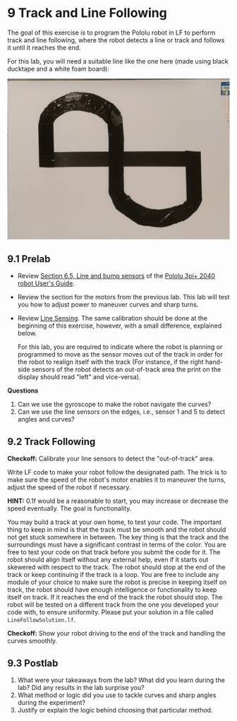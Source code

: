# 9 Track and Line Following

The goal of this exercise is to program the Pololu robot in LF to perform track and line following, where the robot detects a line or track and follows it until it reaches the end.

For this lab, you will need a suitable line like the one here (made using black ducktape and a white foam board):

<img src="img/Track.jpeg">

## 9.1 Prelab

<!---
NOTE: The prelabs may change according to the ordering of the lab.
-->

- Review [Section 6.5, Line and bump sensors](https://www.pololu.com/docs/0J86/6.5) of the [Pololu 3pi+ 2040 robot User's Guide](https://www.pololu.com/docs/0J86).

- Review the section for the motors from the previous lab. This lab will test you how to adjust power to maneuver curves and sharp turns.

- Review [Line Sensing](./Hill.md#82-line-sensing). The same calibration should be done at the beginning of this exercise, however, with a small difference, explained below.
 
  For this lab, you are required to indicate where the robot is planning or programmed to move as the sensor moves out of the track in order for the robot to realign itself with the track (For instance, if the right hand-side sensors of the robot detects an out-of-track area the print on the display should read "left" and vice-versa).  

**Questions**

1. Can we use the gyroscope to make the robot navigate the curves?
2. Can we use the line sensors on the edges, i.e., sensor 1 and 5 to detect angles and curves? 

## 9.2 Track Following

**Checkoff:** Calibrate your line sensors to detect the "out-of-track" area.

Write LF code to make your robot follow the designated path. The trick is to make sure the speed of the robot's motor enables it to maneuver the turns, adjust the speed of the robot if necessary.

**HINT:** 0.1f would be a reasonable to start, you may increase or decrease the speed eventually. The goal is functionality.

You may build a track at your own home, to test your code. The important thing to keep in mind is that the track must be smooth and the robot should not get stuck somewhere in between. The key thing is that the track and the surroundings must have a significant contrast in terms of the color. You are free to test your code on that track before you submit the code for it. The robot should align itself without any external help, even if it starts out skewered with respect to the track. The robot should stop at the end of the track or keep continuing if the track is a loop. You are free to include any module of your choice to make sure the robot is precise in keeping itself on track, the robot should have enough intelligence or functionality to keep itself on track. If it reaches the end of the track the robot should stop. The robot will be tested on a different track from the one you developed your code with, to ensure uniformity. Please put your solution in a file called `LineFollowSolution.lf`.

**Checkoff:** Show your robot driving to the end of the track and handling the curves smoothly.

<!---
TODO: Add a Line follower exercise too, after completing the Track follower solution.
-->

## 9.3 Postlab

<!---
TODO(@the-systematic-chaos): Need to finalize solution code, the postlab questions will be based on the final solution.
-->

1. What were your takeaways from the lab? What did you learn during the lab? Did any results in the lab surprise you?
2. What method or logic did you use to tackle curves and sharp angles during the experiment?
3. Justify or explain the logic behind choosing that particular method.
